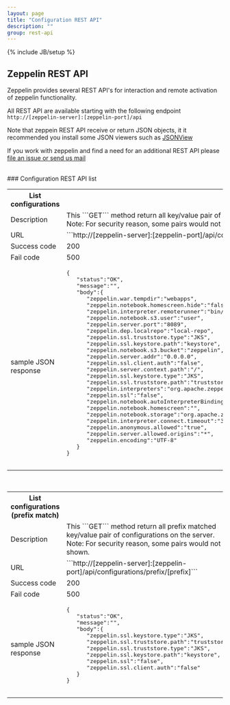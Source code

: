 ```yaml
---
layout: page
title: "Configuration REST API"
description: ""
group: rest-api
---
```

<!--
Licensed under the Apache License, Version 2.0 (the "License");
you may not use this file except in compliance with the License.
You may obtain a copy of the License at

http://www.apache.org/licenses/LICENSE-2.0

Unless required by applicable law or agreed to in writing, software
distributed under the License is distributed on an "AS IS" BASIS,
WITHOUT WARRANTIES OR CONDITIONS OF ANY KIND, either express or implied.
See the License for the specific language governing permissions and
limitations under the License.
-->
{% include JB/setup %}

## Zeppelin REST API
 Zeppelin provides several REST API's for interaction and remote activation of zeppelin functionality.

 All REST API are available starting with the following endpoint ```http://[zeppelin-server]:[zeppelin-port]/api```

 Note that zeppein REST API receive or return JSON objects, it it recommended you install some JSON viewers such as
 [JSONView](https://chrome.google.com/webstore/detail/jsonview/chklaanhfefbnpoihckbnefhakgolnmc)


 If you work with zeppelin and find a need for an additional REST API please [file an issue or send us mail](../../community.html)

 <br />
### Configuration REST API list

  <table class="table-configuration">
    <col width="200">
    <tr>
      <th>List configurations</th>
      <th></th>
    </tr>
    <tr>
      <td>Description</td>
      <td>This ```GET``` method return all key/value pair of configurations on the server.<br/>
      Note: For security reason, some pairs would not be shown.</td>
    </tr>
    <tr>
      <td>URL</td>
      <td>```http://[zeppelin-server]:[zeppelin-port]/api/configurations/all```</td>
    </tr>
    <tr>
      <td>Success code</td>
      <td>200</td>
    </tr>
    <tr>
      <td> Fail code</td>
      <td> 500 </td>
    </tr>
    <tr>
      <td> sample JSON response
      </td>
      <td>
        <pre>
{
   "status":"OK",
   "message":"",
   "body":{
      "zeppelin.war.tempdir":"webapps",
      "zeppelin.notebook.homescreen.hide":"false",
      "zeppelin.interpreter.remoterunner":"bin/interpreter.sh",
      "zeppelin.notebook.s3.user":"user",
      "zeppelin.server.port":"8089",
      "zeppelin.dep.localrepo":"local-repo",
      "zeppelin.ssl.truststore.type":"JKS",
      "zeppelin.ssl.keystore.path":"keystore",
      "zeppelin.notebook.s3.bucket":"zeppelin",
      "zeppelin.server.addr":"0.0.0.0",
      "zeppelin.ssl.client.auth":"false",
      "zeppelin.server.context.path":"/",
      "zeppelin.ssl.keystore.type":"JKS",
      "zeppelin.ssl.truststore.path":"truststore",
      "zeppelin.interpreters":"org.apache.zeppelin.spark.SparkInterpreter,org.apache.zeppelin.spark.PySparkInterpreter,org.apache.zeppelin.spark.SparkRInterpreter,org.apache.zeppelin.spark.SparkSqlInterpreter,org.apache.zeppelin.spark.DepInterpreter,org.apache.zeppelin.markdown.Markdown,org.apache.zeppelin.angular.AngularInterpreter,org.apache.zeppelin.shell.ShellInterpreter,org.apache.zeppelin.hive.HiveInterpreter,org.apache.zeppelin.tajo.TajoInterpreter,org.apache.zeppelin.flink.FlinkInterpreter,org.apache.zeppelin.lens.LensInterpreter,org.apache.zeppelin.ignite.IgniteInterpreter,org.apache.zeppelin.ignite.IgniteSqlInterpreter,org.apache.zeppelin.cassandra.CassandraInterpreter,org.apache.zeppelin.geode.GeodeOqlInterpreter,org.apache.zeppelin.postgresql.PostgreSqlInterpreter,org.apache.zeppelin.phoenix.PhoenixInterpreter,org.apache.zeppelin.kylin.KylinInterpreter,org.apache.zeppelin.elasticsearch.ElasticsearchInterpreter,org.apache.zeppelin.scalding.ScaldingInterpreter",
      "zeppelin.ssl":"false",
      "zeppelin.notebook.autoInterpreterBinding":"true",
      "zeppelin.notebook.homescreen":"",
      "zeppelin.notebook.storage":"org.apache.zeppelin.notebook.repo.VFSNotebookRepo",
      "zeppelin.interpreter.connect.timeout":"30000",
      "zeppelin.anonymous.allowed":"true",
      "zeppelin.server.allowed.origins":"*",
      "zeppelin.encoding":"UTF-8"
   }
}
        </pre>
      </td>
    </tr>
  </table>

<br/>

  <table class="table-configuration">
    <col width="200">
    <tr>
      <th>List configurations (prefix match)</th>
      <th></th>
    </tr>
    <tr>
      <td>Description</td>
      <td>This ```GET``` method return all prefix matched key/value pair of configurations on the server.<br/>
      Note: For security reason, some pairs would not be shown.</td>
    </tr>
    <tr>
      <td>URL</td>
      <td>```http://[zeppelin-server]:[zeppelin-port]/api/configurations/prefix/[prefix]```</td>
    </tr>
    <tr>
      <td>Success code</td>
      <td>200</td>
    </tr>
    <tr>
      <td> Fail code</td>
      <td> 500 </td>
    </tr>
    <tr>
      <td> sample JSON response
      </td>
      <td>
        <pre>
{
   "status":"OK",
   "message":"",
   "body":{
      "zeppelin.ssl.keystore.type":"JKS",
      "zeppelin.ssl.truststore.path":"truststore",
      "zeppelin.ssl.truststore.type":"JKS",
      "zeppelin.ssl.keystore.path":"keystore",
      "zeppelin.ssl":"false",
      "zeppelin.ssl.client.auth":"false"
   }
}
        </pre>
      </td>
    </tr>
  </table>
